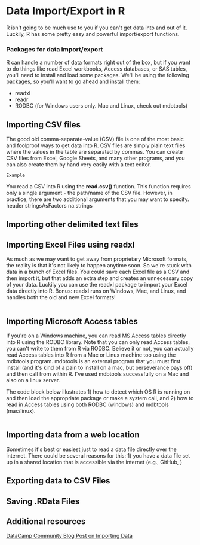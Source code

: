 # Data Import/Export in R
R isn't going to be much use to you if you can't get data into and out of it. Luckily, R has some pretty easy and powerful import/export functions.

### Packages for data import/export
R can handle a number of data formats right out of the box, but if you want to do things like read Excel workbooks, Access databases, or SAS tables, you'll need to install and load some packages. We'll be using the following packages, so you'll want to go ahead and install them:
- readxl
- readr
- RODBC (for Windows users only. Mac and Linux, check out mdbtools)

## Importing CSV files
The good old comma-separate-value (CSV) file is one of the most basic and foolproof ways to get data into R. CSV files are simply plain text files where the values in the table are separated by commas. You can create CSV files from Excel, Google Sheets, and many other programs, and you can also create them by hand very easily with a text editor.
```
Example
```
You read a CSV into R using the __read.csv()__ function. This function requires only a single argument - the path/name of the CSV file. However, in practice, there are two additional arguments that you may want to specify.
header
stringsAsFactors
na.strings

## Importing other delimited text files

## Importing Excel Files using readxl
As much as we may want to get away from proprietary Microsoft formats, the reality is that it's not likely to happen anytime soon. So we're stuck with data in a bunch of Excel files. You could save each Excel file as a CSV and then import it, but that adds an extra step and creates an unnecessary copy of your data. Luckily you can use the readxl package to import your Excel data directly into R. Bonus: readxl runs on Windows, Mac, and Linux, and handles both the old and new Excel formats!
```
```

## Importing Microsoft Access tables
If you're on a Windows machine, you can read MS Access tables directly into R using the RODBC library. Note that you can only read Access tables, you can't write to them from R via RODBC. Believe it or not, you can actually read Access tables into R from a Mac or Linux machine too using the mdbtools program. mdbtools is an external program that you must first install (and it's kind of a pain to install on a mac, but perseverance pays off) and then call from within R. I've used mdbtools successfully on a Mac and also on a linux server.

The code block below illustrates 1) how to detect which OS R is running on and then load the appropriate package or make a system call, and 2) how to read in Access tables using both RODBC (windows) and mdbtools (mac/linux).

```

```  

## Importing data from a web location
Sometimes it's best or easiest just to read a data file directly over the internet. There could be several reasons for this: 1) you have a data file set up in a shared location that is accessible via the internet (e.g., GitHub, )

## Exporting data to CSV Files

## Saving .RData Files


## Additional resources
[DataCamp Community Blog Post on Importing Data](https://www.datacamp.com/community/tutorials/r-data-import-tutorial)
